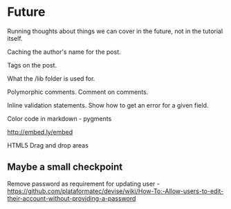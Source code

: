 # Future

Running thoughts about things we can cover in the future, not in the tutorial itself.

Caching the author's name for the post.

Tags on the post.

What the /lib folder is used for.

Polymorphic comments. Comment on comments.

Inline validation statements. Show how to get an error for a given field.

Color code in markdown - pygments

http://embed.ly/embed

HTML5 Drag and drop areas


## Maybe a small checkpoint

Remove password as requirement for updating user - https://github.com/plataformatec/devise/wiki/How-To:-Allow-users-to-edit-their-account-without-providing-a-password
